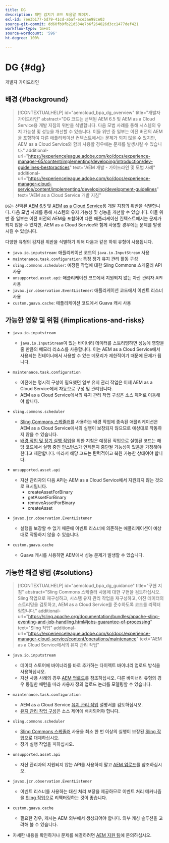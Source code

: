 ```yaml
---
title: DG
description: 패턴 감지기 코드 도움말 페이지.
exl-id: 7ee3b177-bd79-41cd-abaf-ece3ae98ce03
source-git-commit: dd60fb9fb21d534e7b6f264826d3cc1477def421
workflow-type: tm+mt
source-wordcount: '596'
ht-degree: 100%

---
```


# DG {#dg}

개발자 가이드라인

## 배경 {#background}

>[!CONTEXTUALHELP]
>id="aemcloud_bpa_dg_overview"
>title="개발자 가이드라인"
>abstract="DG 코드는 선택된 AEM 6.5 및 AEM as a Cloud Service용 개발 지침의 위반을 식별합니다. 다음 모범 사례를 통해 시스템의 유지 가능성 및 성능을 개선할 수 있습니다. 이들 위반 중 일부는 이전 버전의 AEM을 포함하여 다른 애플리케이션 컨텍스트에서는 문제가 되지 않을 수 있지만, AEM as a Cloud Service와 함께 사용할 경우에는 문제를 발생시킬 수 있습니다."
>additional-url="https://experienceleague.adobe.com/ko/docs/experience-manager-65/content/implementing/developing/introduction/dev-guidelines-bestpractices" text="AEM 개발 - 가이드라인 및 모범 사례"
>additional-url="https://experienceleague.adobe.com/ko/docs/experience-manager-cloud-service/content/implementing/developing/development-guidelines" text="AEM as a Cloud Service 개발 지침"


`DG`는 선택된 [AEM 6.5](https://experienceleague.adobe.com/ko/docs/experience-manager-65/content/implementing/developing/introduction/dev-guidelines-bestpractices) 및 [AEM as a Cloud Service](https://experienceleague.adobe.com/ko/docs/experience-manager-cloud-service/content/implementing/developing/development-guidelines)용 개발 지침의 위반을 식별합니다. 다음 모범 사례를 통해 시스템의 유지 가능성 및 성능을 개선할 수 있습니다. 이들 위반 중 일부는 이전 버전의 AEM을 포함하여 다른 애플리케이션 컨텍스트에서는 문제가 되지 않을 수 있지만, AEM as a Cloud Service와 함께 사용할 경우에는 문제를 발생시킬 수 있습니다.

다양한 유형의 감지된 위반을 식별하기 위해 다음과 같은 하위 유형이 사용됩니다.

* `java.io.inputstream`: 애플리케이션 코드의 `java.io.InputStream` 사용
* `maintenance.task.configuration`: 특정 정기 유지 관리 활동 구성
* `sling.commons.scheduler`: 예정된 작업에 대한 Sling Commons 스케줄러 API 사용
* `unsupported.asset.api`: 애플리케이션 코드에서 지원되지 않는 자산 관리자 API 사용
* `javax.jcr.observation.EventListener`: 애플리케이션 코드에서 이벤트 리스너 사용
* `custom.guava.cache`: 애플리케이션 코드에서 Guava 캐시 사용

## 가능한 영향 및 위험 {#implications-and-risks}

* `java.io.inputstream`
   * `java.io.InputStream`이 있는 바이너리 데이터를 스트리밍하면 성능에 영향을 줄 만큼의 메모리 리소스를 사용합니다. 이는 AEM as a Cloud Service에서 사용되는 컨테이너에서 사용할 수 있는 메모리가 제한적이기 때문에 문제가 됩니다.

* `maintenance.task.configuration`
   * 이전에는 명시적 구성이 필요했던 일부 유지 관리 작업은 이제 AEM as a Cloud Service에서 자동으로 구성 및 관리됩니다.
   * AEM as a Cloud Service에서의 유지 관리 작업 구성은 소스 제어로 이동해야 합니다.

* `sling.commons.scheduler`
   * [Sling Commons 스케줄러](https://sling.apache.org/documentation/bundles/scheduler-service-commons-scheduler.html)를 사용하는 배경 작업에 종속된 애플리케이션은 AEM as a Cloud Service에서의 실행이 보장되지 않으므로 예상대로 작동하지 않을 수 있습니다.
   * [배경 작업 및 장기 실행 작업](https://experienceleague.adobe.com/ko/docs/experience-manager-cloud-service/content/implementing/developing/development-guidelines#background-tasks-and-long-running-jobs)을 위한 지침은 예정된 작업으로 실행된 코드는 해당 코드에서 실행 중인 인스턴스가 언제든지 중단될 가능성이 있음을 가정해야 한다고 제안합니다. 따라서 해당 코드는 탄력적이고 복원 가능한 상태여야 합니다.

* `unsupported.asset.api`
   * 자산 관리자의 다음 API는 AEM as a Cloud Service에서 지원되지 않는 것으로 표시됩니다.
      * createAssetForBinary
      * getAssetForBinary
      * removeAssetForBinary
      * createAsset

* `javax.jcr.observation.EventListener`
   * 실행을 보장할 수 없기 때문에 이벤트 리스너에 의존하는 애플리케이션이 예상대로 작동하지 않을 수 있습니다.

* `custom.guava.cache`
   * Guava 캐시를 사용하면 AEM에서 성능 문제가 발생할 수 있습니다.


## 가능한 해결 방법 {#solutions}

>[!CONTEXTUALHELP]
>id="aemcloud_bpa_dg_guidance"
>title="구현 지침"
>abstract="Sling Commons 스케줄러 사용에 대한 구현을 검토하십시오. Sling 작업으로 재구성하고, 시스템 유지 관리 작업을 재구성하고, 이진 데이터의 스트리밍을 검토하고, AEM as a Cloud Service를 준수하도록 코드를 리팩터링합니다."
>additional-url="https://sling.apache.org/documentation/bundles/apache-sling-eventing-and-job-handling.html#jobs-guarantee-of-processing" text="Sling 작업"
>additional-url="https://experienceleague.adobe.com/ko/docs/experience-manager-cloud-service/content/operations/maintenance" text="AEM as a Cloud Service에서의 유지 관리 작업"

* `java.io.inputstream`
   * 데이터 스토어에 바이너리를 바로 추가하는 다이렉트 바이너리 업로드 방식을 사용하십시오.
   * 자산 사용 사례의 경우 [AEM 업로드](https://github.com/adobe/aem-upload)를 참조하십시오. 다른 바이너리 유형의 경우 동일한 패턴을 따라 사용자 정의 업로드 논리를 모델링할 수 있습니다.

* `maintenance.task.configuration`
   * AEM as a Cloud Service [유지 관리 작업](https://experienceleague.adobe.com/ko/docs/experience-manager-cloud-service/content/operations/maintenance) 설명서를 검토하십시오.
   * [유지 관리 작업 구성](https://experienceleague.adobe.com/ko/docs/experience-manager-cloud-service/content/implementing/deploying/overview#maintenance-tasks-configuration-in-source-control)은 소스 제어에 배치되어야 합니다.

* `sling.commons.scheduler`
   * [Sling Commons 스케줄러](https://sling.apache.org/documentation/bundles/scheduler-service-commons-scheduler.html) 사용을 최소 한 번 이상의 실행이 보장된 [Sling 작업](https://sling.apache.org/documentation/bundles/apache-sling-eventing-and-job-handling.html#jobs-guarantee-of-processing)으로 대체하십시오.
   * 장기 실행 작업을 피하십시오.

* `unsupported.asset.api`
   * 자산 관리자의 지원되지 않는 API를 사용하지 말고 [AEM 업로드](https://github.com/adobe/aem-upload)를 참조하십시오.

* `javax.jcr.observation.EventListener`
   * 이벤트 리스너를 사용하는 대신 처리 보장을 제공하므로 이벤트 처리 메커니즘을 [Sling 작업](https://sling.apache.org/documentation/bundles/apache-sling-eventing-and-job-handling.html#jobs-guarantee-of-processing)으로 리팩터링하는 것이 좋습니다.

* `custom.guava.cache`
   * 필요한 경우, 캐시는 AEM 외부에서 생성되어야 합니다. 외부 캐싱 솔루션을 고려해 볼 수 있습니다.
* 자세한 내용을 확인하거나 문제를 해결하려면 [AEM 지원 팀](https://helpx.adobe.com/kr/enterprise/using/support-for-experience-cloud.html)에 문의하십시오.
